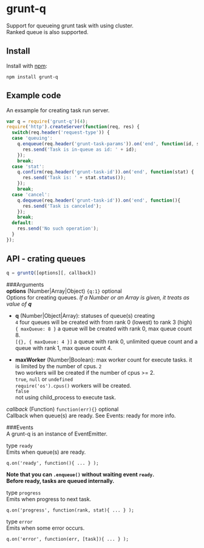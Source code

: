 # grunt-q
  
Support for queueing grunt task with using cluster.  
Ranked queue is also supported.

## Install

Install with [npm](http://npmjs.org/):

    npm install grunt-q

## Example code
An exsample for creating task run server.
```js
var q = require('grunt-q')(4);
require('http').createServer(function(req, res) {
  switch(req.header('request-type')) {
  case 'queuing':
    q.enqueue(req.header('grunt-task-params')).on('end', function(id, stat) {
      res.send('Task is in-queue as id: ' + id);
    });
    break;
  case 'stat':
    q.confirm(req.header('grunt-task-id')).on('end', function(stat) {
      res.send('Task is: ' + stat.status());
    });
    break;
  case 'cancel':
    q.dequeue(req.header('grunt-task-id')).on('end', function(){
      res.send('Task is canceled');
    });
    break;
  default:
    res.send('No such operation');
  }
});
```

## API - crating queues
```js
q = gruntQ([options][, callback])
```

###Arguments  
**options** (Number|Array|Object) `{q:1}` optional  
Options for creating queues.
_If a Number or an Array is given, it treats as value of **q**_  
- __q__ (Number|Object|Array): statuses of queue(s) creating  
    `4`	four queues will be created with from rank 0 (lowest) to rank 3 (high)  
    `{ maxQueue: 8 }`	a queue will be created with rank 0, max queue count 8.  
    `[{}, { maxQueue: 4 }]`	a queue with rank 0, unlimited queue count and a queue with rank 1, max queue count 4.  
  
- __maxWorker__ (Number|Boolean): max worker count for execute tasks. it is limited by the number of cpus.
    `2`  
     two workers will be created if the number of cpus >= 2.  
    `true`, `null` or `undefined`  
     `require('os').cpus()` workers will be created.  
    `false`  
     not using child_process to execute task.  
  
*callback* (Function) `function(err){}` optional  
Callback when queue(s) are ready. See Events: ready for more info.

###Events  
A grunt-q is an instance of EventEmitter.  
  
type `ready`  
  Emits when queue(s) are ready.  
  ```
  q.on('ready', function(){ ... } );
  ```
  __Note that you can `.enqueue()` without waiting event `ready`.__  
  __Before ready, tasks are queued internally.__
  
type `progress`  
  Emits when progress to next task.  
  ```
  q.on('progress', function(rank, stat){ ... } );
  ```
  
type `error`  
  Emits when some error occurs.  
  ```
  q.on('error', function(err, [task]){ ... } );
  ```
  
  
  
